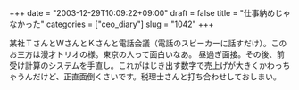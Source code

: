 +++
date = "2003-12-29T10:09:22+09:00"
draft = false
title = "仕事納めじゃなかった"
categories = ["ceo_diary"]
slug = "1042"
+++

某社ＴさんとＷさんとＫさんと電話会議（電話のスピーカーに話すだけ）。このお三方は漫才トリオの様。東京の人って面白いなあ。
昼過ぎ面接。その後、前受け計算のシステムを手直し。これがはじき出す数字で売上げが大きくかわっちゃうんだけど、正直面倒くさいです。税理士さんと打ち合わせしておしまい。
